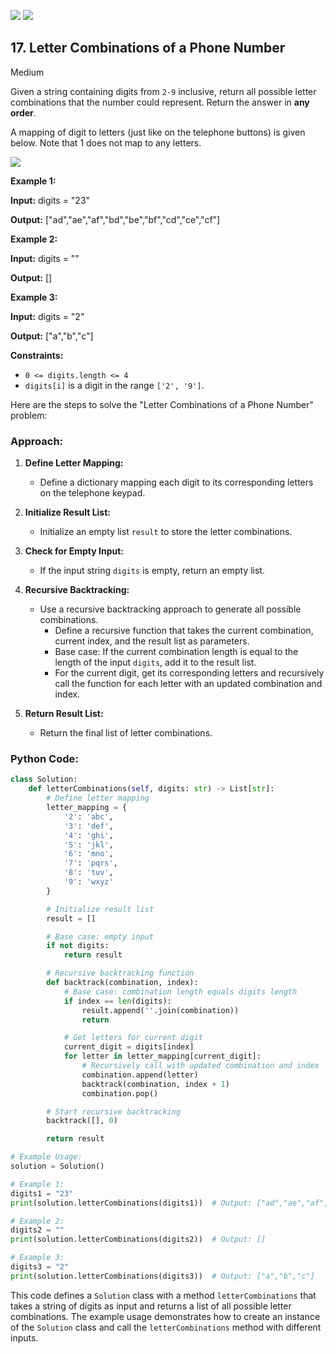 [![](https://img.shields.io/github/stars/LeetCode-in-Python/LeetCode-in-Python?label=Stars&style=flat-square)](https://github.com/LeetCode-in-Python/LeetCode-in-Python)
[![](https://img.shields.io/github/forks/LeetCode-in-Python/LeetCode-in-Python?label=Fork%20me%20on%20GitHub%20&style=flat-square)](https://github.com/LeetCode-in-Python/LeetCode-in-Python/fork)

## 17\. Letter Combinations of a Phone Number

Medium

Given a string containing digits from `2-9` inclusive, return all possible letter combinations that the number could represent. Return the answer in **any order**.

A mapping of digit to letters (just like on the telephone buttons) is given below. Note that 1 does not map to any letters.

![](https://upload.wikimedia.org/wikipedia/commons/thumb/7/73/Telephone-keypad2.svg/200px-Telephone-keypad2.svg.png)

**Example 1:**

**Input:** digits = "23"

**Output:** ["ad","ae","af","bd","be","bf","cd","ce","cf"] 

**Example 2:**

**Input:** digits = ""

**Output:** [] 

**Example 3:**

**Input:** digits = "2"

**Output:** ["a","b","c"] 

**Constraints:**

*   `0 <= digits.length <= 4`
*   `digits[i]` is a digit in the range `['2', '9']`.

Here are the steps to solve the "Letter Combinations of a Phone Number" problem:

### Approach:

1. **Define Letter Mapping:**
   - Define a dictionary mapping each digit to its corresponding letters on the telephone keypad.

2. **Initialize Result List:**
   - Initialize an empty list `result` to store the letter combinations.

3. **Check for Empty Input:**
   - If the input string `digits` is empty, return an empty list.

4. **Recursive Backtracking:**
   - Use a recursive backtracking approach to generate all possible combinations.
     - Define a recursive function that takes the current combination, current index, and the result list as parameters.
     - Base case: If the current combination length is equal to the length of the input `digits`, add it to the result list.
     - For the current digit, get its corresponding letters and recursively call the function for each letter with an updated combination and index.

5. **Return Result List:**
   - Return the final list of letter combinations.

### Python Code:

```python
class Solution:
    def letterCombinations(self, digits: str) -> List[str]:
        # Define letter mapping
        letter_mapping = {
            '2': 'abc',
            '3': 'def',
            '4': 'ghi',
            '5': 'jkl',
            '6': 'mno',
            '7': 'pqrs',
            '8': 'tuv',
            '9': 'wxyz'
        }

        # Initialize result list
        result = []

        # Base case: empty input
        if not digits:
            return result

        # Recursive backtracking function
        def backtrack(combination, index):
            # Base case: combination length equals digits length
            if index == len(digits):
                result.append(''.join(combination))
                return

            # Get letters for current digit
            current_digit = digits[index]
            for letter in letter_mapping[current_digit]:
                # Recursively call with updated combination and index
                combination.append(letter)
                backtrack(combination, index + 1)
                combination.pop()

        # Start recursive backtracking
        backtrack([], 0)

        return result

# Example Usage:
solution = Solution()

# Example 1:
digits1 = "23"
print(solution.letterCombinations(digits1))  # Output: ["ad","ae","af","bd","be","bf","cd","ce","cf"]

# Example 2:
digits2 = ""
print(solution.letterCombinations(digits2))  # Output: []

# Example 3:
digits3 = "2"
print(solution.letterCombinations(digits3))  # Output: ["a","b","c"]
```

This code defines a `Solution` class with a method `letterCombinations` that takes a string of digits as input and returns a list of all possible letter combinations. The example usage demonstrates how to create an instance of the `Solution` class and call the `letterCombinations` method with different inputs.